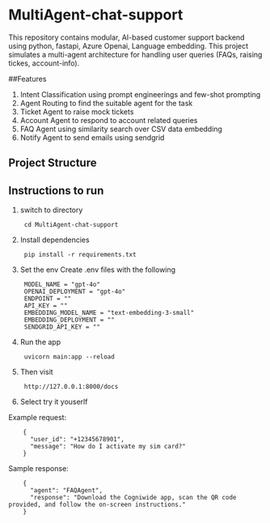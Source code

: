 # MultiAgent-chat-support
This repository contains modular, AI-based customer support backend using python, fastapi, Azure Openai, Language embedding.
This project simulates a multi-agent architecture for handling user queries (FAQs, raising tickes, account-info).

##Features
1. Intent Classification using prompt engineerings and few-shot prompting
2. Agent Routing to find the suitable agent for the task
3. Ticket Agent to raise mock tickets
4. Account Agent to respond to account related queries
5. FAQ Agent using similarity search over CSV data embedding
6. Notify Agent to send emails using sendgrid

## Project Structure


## Instructions to run
1. switch to directory

        cd MultiAgent-chat-support

2. Install dependencies

        pip install -r requirements.txt

3. Set the env
Create .env files with the following

        MODEL_NAME = "gpt-4o"
        OPENAI_DEPLOYMENT = "gpt-4o"
        ENDPOINT = ""
        API_KEY = ""
        EMBEDDING_MODEL_NAME = "text-embedding-3-small"
        EMBEDDING_DEPLOYMENT = ""
        SENDGRID_API_KEY = ""

4. Run the app

        uvicorn main:app --reload

5. Then visit

        http://127.0.0.1:8000/docs

6. Select try it youserlf

Example request:

        {
          "user_id": "+12345678901",
          "message": "How do I activate my sim card?"
        }

Sample response:

        {
          "agent": "FAQAgent",
          "response": "Download the Cogniwide app, scan the QR code provided, and follow the on-screen instructions."
        }


